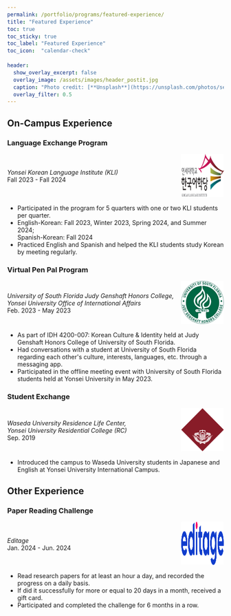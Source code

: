 ```yaml
---
permalink: /portfolio/programs/featured-experience/
title: "Featured Experience"
toc: true
toc_sticky: true
toc_label: "Featured Experience"
toc_icon:  "calendar-check"

header:
  show_overlay_excerpt: false
  overlay_image: /assets/images/header_postit.jpg
  caption: "Photo credit: [**Unsplash**](https://unsplash.com/photos/selective-focus-photography-of-yellow-and-orange-post-it-notes-on-wall-S3JdHNXSfnA)"
  overlay_filter: 0.5
---
```


## On-Campus Experience

### Language Exchange Program

<div style="display: flex; align-items: center;">
  <div style="width: 80%; padding-right: 10px;">
    <i>Yonsei Korean Language Institute (KLI)</i>
    <br>Fall 2023 - Fall 2024
  </div>
  <div style="width: 20%;">
    <img src="/assets/images/logo_kli.png" alt="Yonsei Korean Language Institute (KLI)" width="100" height="100"/>
  </div>
</div>

- Participated in the program for 5 quarters with one or two KLI students per quarter.
- English-Korean: Fall 2023, Winter 2023, Spring 2024, and Summer 2024;<br>Spanish-Korean: Fall 2024
- Practiced English and Spanish and helped the KLI students study Korean by meeting regularly.



### Virtual Pen Pal Program

<div style="display: flex; align-items: center;">
  <div style="width: 80%; padding-right: 10px;">
    <i>University of South Florida Judy Genshaft Honors College,<br>Yonsei University Office of International Affairs</i>
    <br>Feb. 2023 - May 2023
  </div>
  <div style="width: 20%;">
    <img src="/assets/images/logo_usf.jpg" alt="University of South Florida Judy Genshaft Honors College" width="100" height="100"/>
  </div>
</div>

- As part of IDH 4200-007: Korean Culture & Identity held at Judy Genshaft Honors College of University of South Florida.
- Had conversations with a student at University of South Florida regarding each other's culture, interests, languages, etc. through a messaging app.
- Participated in the offline meeting event with University of South Florida students held at Yonsei University in May 2023.



### Student Exchange

<div style="display: flex; align-items: center;">
  <div style="width: 80%; padding-right: 10px;">
    <i>Waseda University Residence Life Center,<br>Yonsei University Residential College (RC)</i>
    <br>Sep. 2019
  </div>
  <div style="width: 20%;">
    <img src="/assets/images/logo_waseda.png" alt="Waseda University" width="100" height="100"/>
  </div>
</div>

- Introduced the campus to Waseda University students in Japanese and English at Yonsei University International Campus.



## Other Experience

### Paper Reading Challenge

<div style="display: flex; align-items: center;">
  <div style="width: 80%; padding-right: 10px;">
    <i>Editage</i>
    <br>Jan. 2024 - Jun. 2024
  </div>
  <div style="width: 20%;">
    <img src="/assets/images/logo_editage.png" alt="Editage" width="100" height="100"/>
  </div>
</div>

- Read research papers for at least an hour a day, and recorded the progress on a daily basis.
- If did it successfully for more or equal to 20 days in a month, received a gift card.
- Participated and completed the challenge for 6 months in a row.